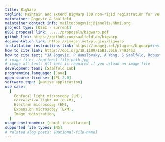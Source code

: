 ```yaml
---
title: BigWarp
tagline: Maintain and extend BigWarp (3D non-rigid registration for very large volumes).
maintainer: Bogovic & Saalfeld
maintainer contact info: mailto:bogovicj@janelia.hhmi.org
project type: [OSSI - current]
OSSI proposal link: ../../proposals/bigwarp.pdf
github link: https://github.com/saalfeldlab/bigwarp
documentation link: https://imagej.net/plugins/bigwarp
installation instructions link: https://imagej.net/plugins/bigwarp#installation
how to cite link: https://doi.org/10.1109/ISBI.2016.7493463
how to cite text: "JA Bogovic, P Hanslovsky, A Wong, S Saalfeld, Robust registration of calcium images by learned contrast synthesis, In Biomedical Imaging (ISBI), 2016 IEEE 13th International Symposium on, 1123-1126, DOI: 10.1109/ISBI.2016.7493463."
# image file: ./optional-file-path.jpg
# image alt text: Alt text is required if you upload an image file
development team: [Saalfeld Lab]
programming language: [Java]
open source license: [GPL-2.0]
software type: [Native application]
use case:
  [
    Confocal light microscopy (LM),
    Correlative light EM (CLEM),
    Electron microscopy (EM),
    Expansion microscopy (ExM),
    Image registration,
  ]
usage environment: [Local installation]
supported file types: [N5]
# related blog posts: [Optional-file-name]
---
```

